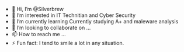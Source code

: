 - 👋 Hi, I’m @Silverbrew
- 👀 I’m interested in IT Technitian and Cyber Security 
- 🌱 I’m currently learning Currently studying A+ and maleware analysis
- 💞️ I’m looking to collaborate on ...
- 📫 How to reach me ...
- ⚡ Fun fact: I tend to smile a lot in any situation.

<!---
Silverbrew/Silverbrew is a ✨ special ✨ repository because its `README.md` (this file) appears on your GitHub profile.
You can click the Preview link to take a look at your changes.
--->
